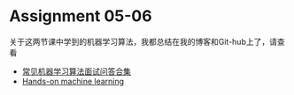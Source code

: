 # Assignment 05-06

关于这两节课中学到的机器学习算法，我都总结在我的博客和Git-hub上了，请查看

- [常见机器学习算法面试问答合集](https://www.jianshu.com/nb/38189373)
- [Hands-on machine learning](https://www.jianshu.com/nb/29757286)